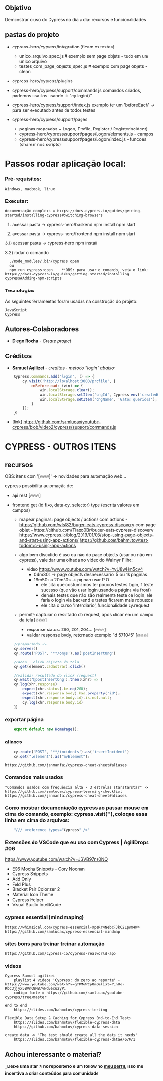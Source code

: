 ## Objetivo
Demonstrar o uso do Cypress no dia a dia: recursos e funcionalidades

## pastas do projeto
- cypress-hero/cypress/integration (ficam os testes)
    - unico_arquivo_spec.js             # exemplo sem page objets - tudo em um unico arquivo
    - testes_com_page_objects_spec.js   # exemplo com page objets - clean

- cypress-hero/cypress/plugins

- cypress-hero/cypress/support/commands.js
    comandos criados, podemos usa-los usando -> "cy.login()"

- cypress-hero/cypress/support/index.js
    exemplo ter um 'beforeEach' -> para ser executado antes de todos testes

- cypress-hero/cypress/support/pages
    - paginas mapeadas = Logon, Profile, Register / RegisterIncident)
    - cypress-hero/cypress/support/pages/Logon/elements.js - campos
    - cypress-hero/cypress/support/pages/Logon/index.js - funcoes (chamar nos scripts)

# Passos rodar aplicação local:

### Pré-requisitos:
    Windows, macbook, linux

### Executar:
    documentação completa = https://docs.cypress.io/guides/getting-started/installing-cypress#Switching-browsers

  1) acessar pasta -> cypress-hero/backend
    npm install
    npm start

  2) acessar pasta -> cypress-hero/frontend
    npm install
    npm start

  3.1) acessar pasta -> cypress-hero
    npm install

  3.2) rodar o comando
```
  ./node_modules/.bin/cypress open
  ou 
  npm run cypress:open    **OBS: para usar o comando, veja o link: https://docs.cypress.io/guides/getting-started/installing-cypress#Adding-npm-scripts
```
### Tecnologias
As seguintes ferramentas foram usadas na construção do projeto:

    JavaScript
    Cypress

## Autores-Colaboradores

* **Diego Rocha** - *Create project*

## Créditos
* **Samuel Agilizei** - *creditos - metodo "login" abaixo:* 
```js
    Cypress.Commands.add("login", () => {
        cy.visit('http://localhost:3000/profile', {
            onBeforeLoad: (win) => {
                win.localStorage.clear();
                win.localStorage.setItem('ongId', Cypress.env('createdOngId'));
                win.localStorage.setItem('ongName', 'Gatos queridos');
            }
        });
    })
```
* [link] https://github.com/samlucax/youtube-cypress/blob/video2/cypress/support/commands.js


# CYPRESS - OUTROS ITENS

## recursos
OBS: itens com '[🔥🔥🔥]' -> novidades para automação web...

cypress possibilita automação de:
- api rest [🔥🔥🔥]

- frontend
    get (id fixo, data-cy, selector)
    type (escrita valores em campos)
  
  - mapear paginas: page objects / actions
        com actions - https://github.com/wlsf82/buger-eats-cypress-discovery
        com page objet - https://github.com/Tiago0Br/buger-eats-cypress-discovery
        https://www.cypress.io/blog/2019/01/03/stop-using-page-objects-and-start-using-app-actions/
        https://github.com/bahmutov/test-todomvc-using-app-actions

  - algo bem discutido é uso ou não do page objects (usar ou não em cypress), vale dar uma olhada no video do Walmyr Filho:
    - video https://www.youtube.com/watch?v=YyU8wHm5cv4
      - 04m30s -> page objects desnecessario, 5 ou 1k paginas
      - 16m50s a 20m30s ->  pq nao usar P.O.
        - ele cita que costumamos ter poucos testes login, 1 teste sucesso (que vão usar login usando a página via front)
        - demais testes que não são realmente teste de login, ele faria o login via backend e testes ficarem mais robustos
        - ele cita o curso 'interdiario', funcionalidade cy.request
   

  - permite capturar o resultado do request, apos clicar em um campo da tela [🔥🔥🔥]
    - response status: 200, 201, 204... [🔥🔥🔥]
    - validar response body, retornado exemplo 'id 571045' [🔥🔥🔥]

```js
    //preparando -> 
    cy.server()
    cy.route('POST', '**/ongs').as('postInsertOng')

    //acao - click objecto da tela
    cy.get(element.cadastrar).click()  

    //validar resultado do click (request)
    cy.wait('@postInsertOng').then((xhr) => {
    cy.log(xhr.response)
        expect(xhr.status).be.eq(200);
        expect(xhr.response.body).has.property('id');
        expect(xhr.response.body.id).is.not.null;
        cy.log(xhr.response.body.id)
    })
```

### exportar página
```js
    export default new HomePage();
```

### aliases
```js
    cy.route('POST', '**/incidents').as('insertIncident')
    cy.get(".element").as("myElement");
```
    https://github.com/janmanfai/cypress-cheat-sheet#aliases

### Comandos mais usados
    "Comandos usados com frequência alta - 3 estrelas starstarstar" -> https://github.com/samlucax/cypress-learning-checklist
    https://github.com/janmanfai/cypress-cheat-sheet#aliases
    

### Como mostrar documentação cypress ao passar mouse em cima do comando, exemplo: cypress.visit(''), coloque essa linha em cima do arquivos:
```js
    "/// <reference types="Cypress" />"
```

### Extensões do VSCode que eu uso com Cypress | AgiliDrops #06
https://www.youtube.com/watch?v=JGVB97ns0NQ

- ES6 Mocha Snippets - Cory Noonan
- Cypress Snippets
- Add Only
- Fold Plus
- Bracket Pair Colorizer 2
- Material Icon Theme
- Cypress Helper
- Visual Studio IntelliCode

### cypress essential (mind maping)
    https://whimsical.com/cypress-essencial-XpeRr4NebcFJkC2Lpwm4W4
    https://github.com/samlucax/cypress-essencial-mindmap

### sites bons para treinar treinar automação
    https://github.com/cypress-io/cypress-realworld-app

### videos
    Cypress Samuel agilizei
        playlist 4 videos 'Cypress: do zero ao reporte' - https://www.youtube.com/watch?v=gTRMuWCp8mE&list=PLnUo-Rbc3jjyx5BVnG8MB7vNd5ecu2yP1
        codigo fonte = https://github.com/samlucax/youtube-cypress/tree/master

    end to end
        https://slides.com/bahmutov/cypress-testing
    
    Flexible Data Setup & Caching for Cypress End-to-End Tests
        https://slides.com/bahmutov/flexible-cypress-data
        https://github.com/bahmutov/cypress-data-session

    create data -> 'The test should create all the data it needs'
        https://slides.com/bahmutov/flexible-cypress-data#/6/0/1



## Achou interessante o material?

**_Deixe uma star ⭐ no repositório e um follow no [meu perfil](https://github.com/diegomedeirosrocha), isso me incentiva a criar conteúdos para comunidade**